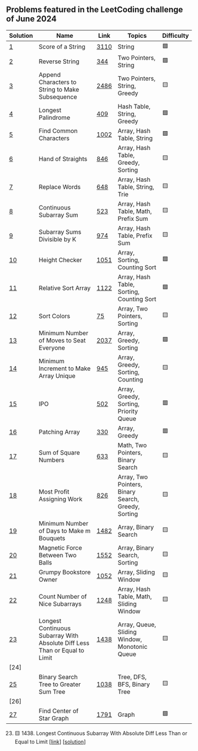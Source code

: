 ## Problems featured in the LeetCoding challenge of June 2024
| Solution                       | Name                                                                       | Link                                                                                                                          | Topics                                              | Difficulty |
|--------------------------------|----------------------------------------------------------------------------|-------------------------------------------------------------------------------------------------------------------------------|-----------------------------------------------------|------------|
| [1](src/day1/Solution.java/)   | Score of a String                                                          | [3110](https://leetcode.com/problems/score-of-a-string/description/)                                                          | String                                              | 🟩         |
| [2](src/day2/Solution.java/)   | Reverse String                                                             | [344](https://leetcode.com/problems/reverse-string/description/)                                                              | Two Pointers, String                                | 🟩         |
| [3](src/day3/Solution.java/)   | Append Characters to String to Make Subsequence                            | [2486](https://leetcode.com/problems/append-characters-to-string-to-make-subsequence/description/)                            | Two Pointers, String, Greedy                        | 🟨         |
| [4](src/day4/Solution.java/)   | Longest Palindrome                                                         | [409](https://leetcode.com/problems/longest-palindrome/description/)                                                          | Hash Table, String, Greedy                          | 🟩         |
| [5](src/day5/Solution.java/)   | Find Common Characters                                                     | [1002](https://leetcode.com/problems/find-common-characters/description/)                                                     | Array, Hash Table, String                           | 🟩         |
| [6](src/day6/Solution.java/)   | Hand of Straights                                                          | [846](https://leetcode.com/problems/hand-of-straights/description/)                                                           | Array, Hash Table, Greedy, Sorting                  | 🟨         |
| [7](src/day7/Solution.java/)   | Replace Words                                                              | [648](https://leetcode.com/problems/replace-words/description/)                                                               | Array, Hash Table, String, Trie                     | 🟨         |
| [8](src/day8/Solution.java/)   | Continuous Subarray Sum                                                    | [523](https://leetcode.com/problems/continuous-subarray-sum/description/)                                                     | Array, Hash Table, Math, Prefix Sum                 | 🟨         |
| [9](src/day9/Solution.java/)   | Subarray Sums Divisible by K                                               | [974](https://leetcode.com/problems/subarray-sums-divisible-by-k/description/)                                                | Array, Hash Table, Prefix Sum                       | 🟨         |
| [10](src/day10/Solution.java/) | Height Checker                                                             | [1051](https://leetcode.com/problems/height-checker/description/)                                                             | Array, Sorting, Counting Sort                       | 🟩         |
| [11](src/day11/Solution.java/) | Relative Sort Array                                                        | [1122](https://leetcode.com/problems/relative-sort-array/description/)                                                        | Array, Hash Table, Sorting, Counting Sort           | 🟩         |
| [12](src/day12/Solution.java/) | Sort Colors                                                                | [75](https://leetcode.com/problems/sort-colors/description/)                                                                  | Array, Two Pointers, Sorting                        | 🟨         |
| [13](src/day13/Solution.java/) | Minimum Number of Moves to Seat Everyone                                   | [2037](https://leetcode.com/problems/minimum-number-of-moves-to-seat-everyone/description/)                                   | Array, Greedy, Sorting                              | 🟩         |
| [14](src/day14/Solution.java/) | Minimum Increment to Make Array Unique                                     | [945](https://leetcode.com/problems/minimum-increment-to-make-array-unique/description/)                                      | Array, Greedy, Sorting, Counting                    | 🟨         |
| [15](src/day15/Solution.java/) | IPO                                                                        | [502](https://leetcode.com/problems/ipo/description/)                                                                         | Array, Greedy, Sorting, Priority Queue              | 🟥         |
| [16](src/day16/Solution.java/) | Patching Array                                                             | [330](https://leetcode.com/problems/patching-array/description/)                                                              | Array, Greedy                                       | 🟥         |
| [17](src/day17/Solution.java/) | Sum of Square Numbers                                                      | [633](https://leetcode.com/problems/sum-of-square-numbers/description/)                                                       | Math, Two Pointers, Binary Search                   | 🟨         |
| [18](src/day18/Solution.java/) | Most Profit Assigning Work                                                 | [826](https://leetcode.com/problems/most-profit-assigning-work/description/)                                                  | Array, Two Pointers, Binary Search, Greedy, Sorting | 🟨         |
| [19](src/day19/Solution.java/) | Minimum Number of Days to Make m Bouquets                                  | [1482](https://leetcode.com/problems/minimum-number-of-days-to-make-m-bouquets/description/)                                  | Array, Binary Search                                | 🟨         |
| [20](src/day20/Solution.java/) | Magnetic Force Between Two Balls                                           | [1552](https://leetcode.com/problems/magnetic-force-between-two-balls/description/)                                           | Array, Binary Search, Sorting                       | 🟨         |
| [21](src/day21/Solution.java/) | Grumpy Bookstore Owner                                                     | [1052](https://leetcode.com/problems/grumpy-bookstore-owner/description/)                                                     | Array, Sliding Window                               | 🟨         |
| [22](src/day22/Solution.java/) | Count Number of Nice Subarrays                                             | [1248](https://leetcode.com/problems/count-number-of-nice-subarrays/description/)                                             | Array, Hash Table, Math, Sliding Window             | 🟨         |
| [23](src/day23/Solution.java/) | Longest Continuous Subarray With Absolute Diff Less Than or Equal to Limit | [1438](https://leetcode.com/problems/longest-continuous-subarray-with-absolute-diff-less-than-or-equal-to-limit/description/) | Array, Queue, Sliding Window, Monotonic Queue       | 🟨         |
| [24]                           |                                                                            |                                                                                                                               |                                                     |            |
| [25](src/day25/Solution.java/) | Binary Search Tree to Greater Sum Tree                                     | [1038](https://leetcode.com/problems/binary-search-tree-to-greater-sum-tree/description/)                                     | Tree, DFS, BFS, Binary Tree                         | 🟨         |
| [26]                           |                                                                            |                                                                                                                               |                                                     |
| [27](src/day27/Solution.java/) | Find Center of Star Graph                                                  | [1791](https://leetcode.com/problems/find-center-of-star-graph/description/)                                                  | Graph                                               | 🟩         |

23. 🟨 1438\. Longest Continuous Subarray With Absolute Diff Less Than or Equal to Limit \[[link](https://leetcode.com/problems/longest-continuous-subarray-with-absolute-diff-less-than-or-equal-to-limit/description/)\] \[[solution](src/day23/Solution.java)\]
